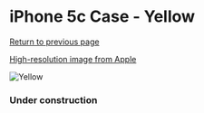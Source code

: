 # iPhone 5c Case - Yellow

[Return to previous page](/iphone_5c)

[High-resolution image from Apple](https://store.storeimages.cdn-apple.com/8756/as-images.apple.com/is/MF038?wid=4500&hei=4500&fmt=png)

<div style="width: 384px"><img src="/everyphone/MF038.png" alt="Yellow"></div>

### Under construction

